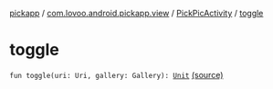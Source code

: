 [pickapp](../../index.md) / [com.lovoo.android.pickapp.view](../index.md) / [PickPicActivity](index.md) / [toggle](./toggle.md)

# toggle

`fun toggle(uri: Uri, gallery: Gallery): `[`Unit`](https://kotlinlang.org/api/latest/jvm/stdlib/kotlin/-unit/index.html) [(source)](https://github.com/lovoo/android-pickpic/blob/master/pickapp/src/main/kotlin/com/lovoo/android/pickapp/view/PickPicActivity.kt#L172)